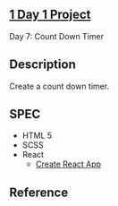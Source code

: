 ## [1 Day 1 Project](https://github.com/bugxvii/OneDay_OneProject) 

Day 7: Count Down Timer

<!-- ![demo](./color.gif) -->

## Description
Create a count down timer.

## SPEC
- HTML 5
- SCSS
- React
  + [Create React App](https://github.com/facebook/create-react-app)

## Reference